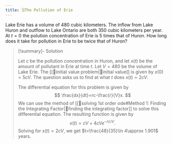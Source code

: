 ```yaml
---
title: 🗒️The Pollution of Erie
---
```


Lake Erie has a volume of $480$ cubic kilometers. The inflow from Lake Huron and outflow to Lake Ontario are both $350$ cubic kilometers per year. At $t=0$ the polution concentration of Erie is 5 times that of Huron. How long does it take for pollution in Erie to be twice that of Huron?

> [!summary]- Solution
> 
> Let $c$ be the pollution concentration in Huron, and let $x(t)$ be the amount of pollutant in Erie at time $t$. Let $V=480$ be the volume of Lake Erie. The [[📘initial value problem|📘initial value]] is given by $x(0)=5cV$. The question asks us to find at what $t$ does $x(t)=2cV$. 
>
> The differential equation for this problem is given by
> $$
> \frac{dx}{dt}=rc-\frac{r}{V}x.
> $$
> We can use the method of [[📙solving 1st order ode#Method 1: Finding the Integrating Factor|📙finding the integrating factor]] to solve this differential equation. The resulting function is given by 
> $$
> x(t)=cV+4cVe^{-rc/V}.
> $$
> Solving for $x(t)=2cV$, we get $t=\frac{48}{35}\ln 4\approx 1.901$ years. 
